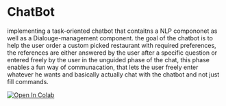 # ChatBot

implementing a task-oriented chatbot that contaitns a NLP compononet as well as a Dialouge-management component. the goal of the chatbot is to help the user order a custom 
picked restaurant with required preferences, the references are either answered by the user after a specific question or entered freely by the user
in the unguided phase of the chat, this phase enables a fun way of communacation, that lets the user freely enter whatever he wants
and basically actually chat with the chatbot and not just fill commands. 

[![Open In Colab](https://colab.research.google.com/assets/colab-badge.svg)](https://colab.research.google.com/drive/1X5Zm4Q-cL_XaBmBXYW02eO7nZEu7tMtq)
